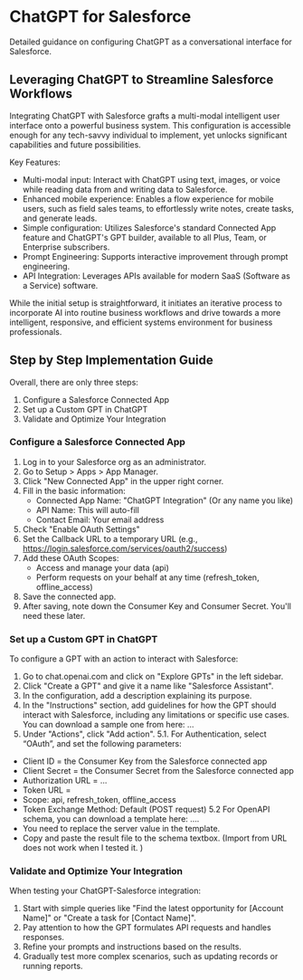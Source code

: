 # ChatGPT for Salesforce

Detailed guidance on configuring ChatGPT as a conversational interface for Salesforce.

## Leveraging ChatGPT to Streamline Salesforce Workflows

Integrating ChatGPT with Salesforce grafts a multi-modal intelligent user interface onto a powerful business system. This configuration is accessible enough for any tech-savvy individual to implement, yet unlocks significant capabilities and future possibilities.

Key Features:
* Multi-modal input: Interact with ChatGPT using text, images, or voice while reading data from and writing data to Salesforce.
* Enhanced mobile experience: Enables a flow experience for mobile users, such as field sales teams, to effortlessly write notes, create tasks, and generate leads.
* Simple configuration: Utilizes Salesforce's standard Connected App feature and ChatGPT's GPT builder, available to all Plus, Team, or Enterprise subscribers.
* Prompt Engineering: Supports interactive improvement through prompt engineering.
* API Integration: Leverages APIs available for modern SaaS (Software as a Service) software.

While the initial setup is straightforward, it initiates an iterative process to incorporate AI into routine business workflows and drive towards a more intelligent, responsive, and efficient systems environment for business professionals.

## Step by Step Implementation Guide

Overall, there are only three steps: 

1. Configure a Salesforce Connected App
2. Set up a Custom GPT in ChatGPT
3. Validate and Optimize Your Integration

### Configure a Salesforce Connected App

1. Log in to your Salesforce org as an administrator.
2. Go to Setup > Apps > App Manager.
3. Click "New Connected App" in the upper right corner.
4. Fill in the basic information:
   - Connected App Name: "ChatGPT Integration" (Or any name you like)
   - API Name: This will auto-fill
   - Contact Email: Your email address
5. Check "Enable OAuth Settings"
6. Set the Callback URL to a temporary URL (e.g., https://login.salesforce.com/services/oauth2/success)
7. Add these OAuth Scopes:
   - Access and manage your data (api)
   - Perform requests on your behalf at any time (refresh_token, offline_access)
8. Save the connected app.
9. After saving, note down the Consumer Key and Consumer Secret. You'll need these later.

### Set up a Custom GPT in ChatGPT

To configure a GPT with an action to interact with Salesforce:

1. Go to chat.openai.com and click on "Explore GPTs" in the left sidebar.
2. Click "Create a GPT" and give it a name like "Salesforce Assistant".
3. In the configuration, add a description explaining its purpose.
4. In the "Instructions" section, add guidelines for how the GPT should interact with Salesforce, including any limitations or specific use cases. You can download a sample one from here: …
5. Under "Actions", click "Add action". 
5.1. For Authentication, select “OAuth”, and set the following parameters: 
  * Client ID = the Consumer Key from the Salesforce connected app
  * Client Secret = the Consumer Secret from the Salesforce connected app
  * Authorization URL = …
  * Token URL = 
  * Scope: api, refresh_token, offline_access
  * Token Exchange Method: Default (POST request)
5.2 For OpenAPI schema, you can download a template here: …. 
  * You need to replace the server value in the template.  
  * Copy and paste the result file to the schema textbox. (Import from URL does not work when I tested it. )

### Validate and Optimize Your Integration

When testing your ChatGPT-Salesforce integration:

1. Start with simple queries like "Find the latest opportunity for [Account Name]" or "Create a task for [Contact Name]".
2. Pay attention to how the GPT formulates API requests and handles responses.
3. Refine your prompts and instructions based on the results.
4. Gradually test more complex scenarios, such as updating records or running reports.
